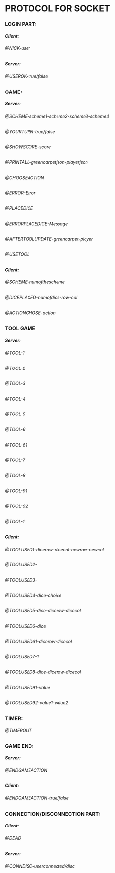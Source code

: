 # PROTOCOL FOR SOCKET

### LOGIN PART:
##### Client:
###### @NICK-user
##### Server:
###### @USEROK-true/false




### GAME:
##### Server:
###### @SCHEME-scheme1-scheme2-scheme3-scheme4
###### @YOURTURN-true/false
###### @SHOWSCORE-score
###### @PRINTALL-greencarpetjson-playerjson
###### @CHOOSEACTION
###### @ERROR-Error
###### @PLACEDICE
###### @ERRORPLACEDICE-Message
###### @AFTERTOOLUPDATE-greencarpet-player
###### @USETOOL
##### Client:
###### @SCHEME-numofthescheme
###### @DICEPLACED-numofdice-row-col
###### @ACTIONCHOSE-action


### TOOL GAME
##### Server:
###### @TOOL-1
###### @TOOL-2
###### @TOOL-3
###### @TOOL-4
###### @TOOL-5
###### @TOOL-6
###### @TOOL-61
###### @TOOL-7
###### @TOOL-8
###### @TOOL-91
###### @TOOL-92
###### @TOOL-1
##### Client:
###### @TOOLUSED1-dicerow-dicecol-newrow-newcol
###### @TOOLUSED2-
###### @TOOLUSED3-
###### @TOOLUSED4-dice-choice
###### @TOOLUSED5-dice-dicerow-dicecol
###### @TOOLUSED6-dice
###### @TOOLUSED61-dicerow-dicecol
###### @TOOLUSED7-1
###### @TOOLUSED8-dice-dicerow-dicecol
###### @TOOLUSED91-value
###### @TOOLUSED92-value1-value2



### TIMER:
###### @TIMEROUT


### GAME END:
##### Server:
###### @ENDGAMEACTION
##### Client:
###### @ENDGAMEACTION-true/false



### CONNECTION/DISCONNECTION PART:
##### Client:
###### @DEAD
##### Server:
###### @CONNDISC-userconnected/disc










